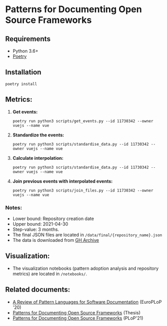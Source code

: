 # Patterns for Documenting Open Source Frameworks

## Requirements

* Python 3.6+
* <a href="https://python-poetry.org/docs/">Poetry</a>

## Installation

```shell
poetry install
```
## Metrics:
1. **Get events:**

   ```shell
   poetry run python3 scripts/get_events.py --id 11730342 --owner vuejs --name vue
   ```

2. **Standardize the events:**

    ```shell
    poetry run python3 scripts/standardise_data.py --id 11730342 --owner vuejs --name vue
    ```
    
3. **Calculate interpolation:**

    ```shell
    poetry run python3 scripts/standardise_data.py --id 11730342 --owner vuejs --name vue
    ```

 4. **Join previous events with interpolated events:**

    ```shell
    poetry run python3 scripts/join_files.py --id 11730342 --owner vuejs --name vue
    ```

### Notes:
* Lower bound: Repository creation date
* Upper bound: 2021-04-30
* Step-value: 3 months.
* The final JSON files are located in ```/data/final/{repository_name}.json```
* The data is downloaded from <a href="https://www.gharchive.org/">GH Archive</a>

## Visualization:
* The visualization notebooks (pattern adoption analysis and repository metrics) are located in ```/notebooks/```.

## Related documents:
* [A Review of Pattern Languages for Software Documentation](https://doi.org/10.1145/3424771.3424786) (EuroPLoP '20)
* [Patterns for Documenting Open Source Frameworks](https://hdl.handle.net/10216/135711) (Thesis)
* [Patterns for Documenting Open Source Frameworks](https://doi.org/10.48550/arXiv.2203.13871) (PLoP'21)
